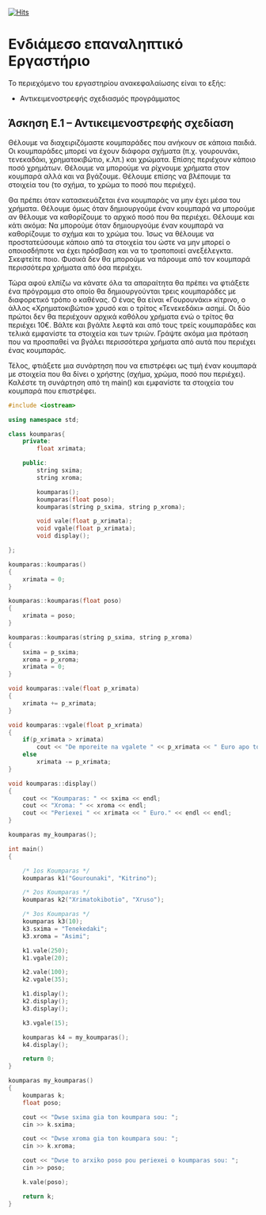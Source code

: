 [![Hits](https://hits.seeyoufarm.com/api/count/incr/badge.svg?url=https%3A%2F%2Feffie375.github.io%2FTPTE-AEGEAN&count_bg=%23E3802B&title_bg=%2307359E&icon=internetarchive.svg&icon_color=%23E7E7E7&title=%CE%A0%CF%81%CE%BF%CE%B2%CE%BF%CE%BB%CE%AD%CF%82&edge_flat=false)](https://hits.seeyoufarm.com)

# Ενδιάµεσο επαναληπτικό Εργαστήριο

Το περιεχόμενο του εργαστηρίου ανακεφαλαίωσης είναι το εξής:

- Αντικειµενοστρεφής σχεδιασµός προγράµµατος

## Άσκηση Ε.1 – Αντικειµενοστρεφής σχεδίαση

Θέλουµε να διαχειριζόµαστε κουµπαράδες που ανήκουν σε κάποια παιδιά. Οι κουµπαράδες µπορεί να έχουν διάφορα σχήµατα (π.χ. γουρουνάκι, τενεκαδάκι, χρηµατοκιβώτιο, κ.λπ.) και χρώµατα. Επίσης περιέχουν κάποιο ποσό χρηµάτων. Θέλουµε να µπορούµε να ρίχνουµε χρήµατα στον κουµπαρά αλλά και να βγάζουµε. Θέλουµε επίσης να βλέπουµε τα στοιχεία του (το σχήµα, το χρώµα το ποσό που περιέχει).

Θα πρέπει όταν κατασκευάζεται ένα κουµπαράς να µην έχει µέσα του χρήµατα. Θέλουµε όµως όταν δηµιουργούµε έναν κουµπαρά να µπορούµε αν θέλουµε να καθορίζουµε το αρχικό ποσό που θα περιέχει. Θέλουµε και κάτι ακόµα: Να µπορούµε όταν δηµιουργούµε έναν κουµπαρά να καθορίζουµε το σχήµα και το χρώµα του. Ίσως να θέλουµε να προστατεύσουµε κάποιο από τα στοιχεία του ώστε να µην µπορεί ο οποιοσδήποτε να έχει πρόσβαση και να το τροποποιεί ανεξέλεγκτα. Σκεφτείτε ποιο. Φυσικά δεν θα µπορούµε να πάρουµε από τον κουµπαρά περισσότερα χρήµατα από όσα περιέχει.

Τώρα αφού ελπίζω να κάνατε όλα τα απαραίτητα θα πρέπει να φτιάξετε ένα πρόγραµµα στο οποίο θα δηµιουργούνται τρεις κουµπαράδες µε διαφορετικό τρόπο ο καθένας. Ο ένας θα είναι «Γουρουνάκι» κίτρινο, ο άλλος «Χρηµατοκιβώτιο» χρυσό και ο τρίτος «Τενεκεδάκι» ασηµί. Οι δύο πρώτοι δεν θα περιέχουν αρχικά καθόλου χρήµατα ενώ ο τρίτος θα περιέχει 10€. Βάλτε και βγάλτε λεφτά και από τους τρείς κουµπαράδες και τελικά εµφανίστε τα στοιχεία και των τριών. Γράψτε ακόµα µια πρόταση που να προσπαθεί να βγάλει περισσότερα χρήµατα από αυτά που περιέχει ένας κουµπαράς.

Τέλος, φτιάξετε µια συνάρτηση που να επιστρέφει ως τιµή έναν κουµπαρά µε στοιχεία που θα δίνει ο χρήστης (σχήµα, χρώµα, ποσό που περιέχει). Καλέστε τη συνάρτηση από τη main() και εµφανίστε τα στοιχεία του κουµπαρά που επιστρέφει.

```c++
#include <iostream>

using namespace std;

class koumparas{
    private:
        float xrimata;

    public:
        string sxima;
        string xroma;

        koumparas();
        koumparas(float poso);
        koumparas(string p_sxima, string p_xroma);

        void vale(float p_xrimata);
        void vgale(float p_xrimata);
        void display();

};

koumparas::koumparas()
{
    xrimata = 0;
}

koumparas::koumparas(float poso)
{
    xrimata = poso;
}

koumparas::koumparas(string p_sxima, string p_xroma)
{
    sxima = p_sxima;
    xroma = p_xroma;
    xrimata = 0;
}

void koumparas::vale(float p_xrimata)
{
    xrimata += p_xrimata;
}

void koumparas::vgale(float p_xrimata)
{
    if(p_xrimata > xrimata)
        cout << "De mporeite na vgalete " << p_xrimata << " Euro apo ton koumpara " << sxima << endl << endl;
    else
        xrimata -= p_xrimata;
}

void koumparas::display()
{
    cout << "Koumparas: " << sxima << endl;
    cout << "Xroma: " << xroma << endl;
    cout << "Periexei " << xrimata << " Euro." << endl << endl;
}

koumparas my_koumparas();

int main()
{

    /* 1os Koumparas */
    koumparas k1("Gourounaki", "Kitrino");

    /* 2os Koumparas */
    koumparas k2("Xrimatokibotio", "Xruso");

    /* 3os Koumparas */
    koumparas k3(10);
    k3.sxima = "Tenekedaki";
    k3.xroma = "Asimi";

    k1.vale(250);
    k1.vgale(20);

    k2.vale(100);
    k2.vgale(35);

    k1.display();
    k2.display();
    k3.display();

    k3.vgale(15);

    koumparas k4 = my_koumparas();
    k4.display();

    return 0;
}

koumparas my_koumparas()
{
    koumparas k;
    float poso;

    cout << "Dwse sxima gia ton koumpara sou: ";
    cin >> k.sxima;

    cout << "Dwse xroma gia ton koumpara sou: ";
    cin >> k.xroma;

    cout << "Dwse to arxiko poso pou periexei o koumparas sou: ";
    cin >> poso;

    k.vale(poso);

    return k;
}
```
